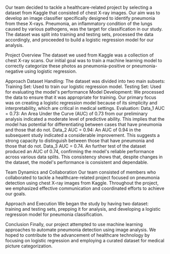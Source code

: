 Our team decided to tackle a healthcare-related project by selecting a dataset from Kaggle that consisted of chest X-ray images. Our aim was to develop an image classifier specifically designed to identify pneumonia from these X-rays. Pneumonia, an inflammatory condition of the lungs caused by various pathogens, was the target for classification in our study. The dataset was split into training and testing sets, processed the data accordingly, and proceeded to build a logistic regression model for our analysis.

Project Overview
The dataset we used from Kaggle was a collection of chest X-ray scans. Our initial goal was to train a machine learning model to correctly categorize these photos as pneumonia-positive or pneumonia-negative using logistic regression.

Approach
Dataset Handling: The dataset was divided into two main subsets:
Training Set: Used to train our logistic regression model. 
Testing Set: Used for evaluating the model's performance
Model Development: We processed the data to ensure that it was appropriate for training. Our primary focus was on creating a logistic regression model because of its simplicity and interpretability, which are critical in medical settings.
Evaluation:
Data_1 AUC = 0.73: An Area Under the Curve (AUC) of 0.73 from our preliminary analysis indicated a moderate level of predictive ability. This implies that the model has potential for differentiating between cases that have pneumonia and those that do not.
Data_2 AUC = 0.94: An AUC of 0.94 in the subsequent study indicated a considerable improvement. This suggests a strong capacity to distinguish between those that have pneumonia and those that do not.
Data_3 AUC = 0.74. An further test of the dataset produced an AUC of 0.74, confirming the model's reliable performance across various data splits. This consistency shows that, despite changes in the dataset, the model's performance is consistent and dependable.

Team Dynamics and Collaboration
Our team consisted of members who collaborated to tackle a healthcare-related project focused on pneumonia detection using chest X-ray images from Kaggle. Throughout the project, we emphasized effective communication and coordinated efforts to achieve our goals.

Approach and Execution
We began the study by having two dataset: training and testing sets, prepping it for analysis, and developing a logistic regression model for pneumonia classification.

Conclusion
Finally, our project attempted to use machine learning approaches to automate pneumonia detection using image analysis. We hoped to contribute to the advancement of healthcare technology by focusing on logistic regression and employing a curated dataset for medical picture categorization.
